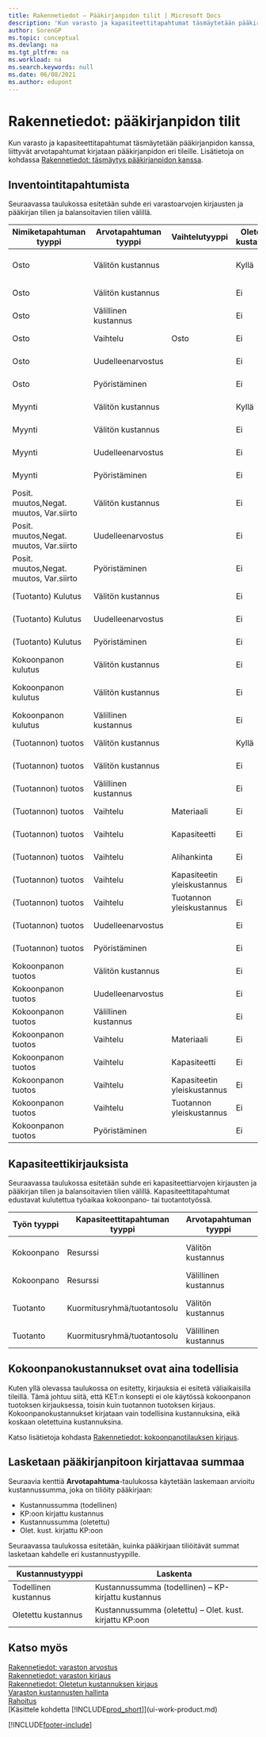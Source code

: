 ```yaml
---
title: Rakennetiedot – Pääkirjanpidon tilit | Microsoft Docs
description: 'Kun varasto ja kapasiteettitapahtumat täsmäytetään pääkirjanpidon kanssa, liittyvät arvotapahtumat kirjataan pääkirjanpidon eri tileille.'
author: SorenGP
ms.topic: conceptual
ms.devlang: na
ms.tgt_pltfrm: na
ms.workload: na
ms.search.keywords: null
ms.date: 06/08/2021
ms.author: edupont
---
```

# <a name="design-details-accounts-in-the-general-ledger"></a><a name="design-details-accounts-in-the-general-ledger"></a><a name="design-details-accounts-in-the-general-ledger"></a>Rakennetiedot: pääkirjanpidon tilit
Kun varasto ja kapasiteettitapahtumat täsmäytetään pääkirjanpidon kanssa, liittyvät arvotapahtumat kirjataan pääkirjanpidon eri tileille. Lisätietoja on kohdassa [Rakennetiedot: täsmäytys pääkirjanpidon kanssa](design-details-reconciliation-with-the-general-ledger.md).  

## <a name="from-the-inventory-ledger"></a><a name="from-the-inventory-ledger"></a><a name="from-the-inventory-ledger"></a>Inventointitapahtumista
Seuraavassa taulukossa esitetään suhde eri varastoarvojen kirjausten ja pääkirjan tilien ja balansoitavien tilien välillä.  

|**Nimiketapahtuman tyyppi**|**Arvotapahtuman tyyppi**|**Vaihtelutyyppi**|**Oletettu kustannus**|**Tili**|**Vastatili**|  
|--------------------------------|--------------------------|-----------------------|-----------------------|-----------------|---------------------------|  
|Osto|Välitön kustannus||Kyllä|Varasto (väliaik.)|Varaston kertymätili (väliaik)|  
|Osto|Välitön kustannus||Ei|Vaihto-omaisuus|Kohdistettu välitön kustannus|  
|Osto|Välillinen kustannus||Ei|Vaihto-omaisuus|Kohdistettu yleiskust.|  
|Osto|Vaihtelu|Osto|Ei|Vaihto-omaisuus|Ostovaihtelu|  
|Osto|Uudelleenarvostus||Ei|Vaihto-omaisuus|Varastonmuutos|  
|Osto|Pyöristäminen||Ei|Vaihto-omaisuus|Varastonmuutos|  
|Myynti|Välitön kustannus||Kyllä|Varasto (väliaik.)|M.t.kust. (väliaik.)|  
|Myynti|Välitön kustannus||Ei|Vaihto-omaisuus|MTK|  
|Myynti|Uudelleenarvostus||Ei|Vaihto-omaisuus|Varastonmuutos|  
|Myynti|Pyöristäminen||Ei|Vaihto-omaisuus|Varastonmuutos|  
|Posit. muutos,Negat. muutos, Var.siirto|Välitön kustannus||Ei|Vaihto-omaisuus|Varastonmuutos|  
|Posit. muutos,Negat. muutos, Var.siirto|Uudelleenarvostus||Ei|Vaihto-omaisuus|Varastonmuutos|  
|Posit. muutos,Negat. muutos, Var.siirto|Pyöristäminen||Ei|Vaihto-omaisuus|Varastonmuutos|  
|(Tuotanto) Kulutus|Välitön kustannus||Ei|Vaihto-omaisuus|KET|  
|(Tuotanto) Kulutus|Uudelleenarvostus||Ei|Vaihto-omaisuus|Varastonmuutos|  
|(Tuotanto) Kulutus|Pyöristäminen||Ei|Vaihto-omaisuus|Varastonmuutos|  
|Kokoonpanon kulutus|Välitön kustannus||Ei|Vaihto-omaisuus|Varastonmuutos|  
|Kokoonpanon kulutus|Välitön kustannus||Ei|Kohdistettu välitön kustannus|Varastonmuutos|  
|Kokoonpanon kulutus|Välillinen kustannus||Ei|Kohdistettu yleiskust.|Varastonmuutos|  
|(Tuotannon) tuotos|Välitön kustannus||Kyllä|Varasto (väliaik.)|KET|  
|(Tuotannon) tuotos|Välitön kustannus||Ei|Vaihto-omaisuus|KET|  
|(Tuotannon) tuotos|Välillinen kustannus||Ei|Vaihto-omaisuus|Kohdistettu yleiskust.|  
|(Tuotannon) tuotos|Vaihtelu|Materiaali|Ei|Vaihto-omaisuus|Materiaalin vaihtelu|  
|(Tuotannon) tuotos|Vaihtelu|Kapasiteetti|Ei|Vaihto-omaisuus|Kapasit. vaihtelu|  
|(Tuotannon) tuotos|Vaihtelu|Alihankinta|Ei|Vaihto-omaisuus|Alihankkijavaihtelu|  
|(Tuotannon) tuotos|Vaihtelu|Kapasiteetin yleiskustannus|Ei|Vaihto-omaisuus|Kapasit. yleisvaihtelu|  
|(Tuotannon) tuotos|Vaihtelu|Tuotannon yleiskustannus|Ei|Vaihto-omaisuus|Valm. yleisvaihtelu|  
|(Tuotannon) tuotos|Uudelleenarvostus||Ei|Vaihto-omaisuus|Varastonmuutos|  
|(Tuotannon) tuotos|Pyöristäminen||Ei|Vaihto-omaisuus|Varastonmuutos|  
|Kokoonpanon tuotos|Välitön kustannus||Ei|Vaihto-omaisuus|Varastonmuutos|  
|Kokoonpanon tuotos|Uudelleenarvostus||Ei|Vaihto-omaisuus|Varastonmuutos|  
|Kokoonpanon tuotos|Välillinen kustannus||Ei|Vaihto-omaisuus|Kohdistettu yleiskust.|  
|Kokoonpanon tuotos|Vaihtelu|Materiaali|Ei|Vaihto-omaisuus|Materiaalin vaihtelu|  
|Kokoonpanon tuotos|Vaihtelu|Kapasiteetti|Ei|Vaihto-omaisuus|Kapasit. vaihtelu|  
|Kokoonpanon tuotos|Vaihtelu|Kapasiteetin yleiskustannus|Ei|Vaihto-omaisuus|Kapasit. yleisvaihtelu|  
|Kokoonpanon tuotos|Vaihtelu|Tuotannon yleiskustannus|Ei|Vaihto-omaisuus|Valm. yleisvaihtelu|  
|Kokoonpanon tuotos|Pyöristäminen||Ei|Vaihto-omaisuus|Varastonmuutos|  

## <a name="from-the-capacity-ledger"></a><a name="from-the-capacity-ledger"></a><a name="from-the-capacity-ledger"></a>Kapasiteettikirjauksista
 Seuraavassa taulukossa esitetään suhde eri kapasiteettiarvojen kirjausten ja pääkirjan tilien ja balansoitavien tilien välillä. Kapasiteettitapahtumat edustavat kulutettua työaikaa kokoonpano- tai tuotantotyössä.  

|**Työn tyyppi**|**Kapasiteettitapahtuman tyyppi**|**Arvotapahtuman tyyppi**|**Tili**|**Vastatili**|  
|-------------------|------------------------------------|--------------------------|-----------------|---------------------------|  
|Kokoonpano|Resurssi|Välitön kustannus|Kohdistettu välitön kustannus|Varastonmuutos|  
|Kokoonpano|Resurssi|Välillinen kustannus|Kohdistettu yleiskust.|Varastonmuutos|  
|Tuotanto|Kuormitusryhmä/tuotantosolu|Välitön kustannus|KET tili|Kohdistettu välitön kustannus|  
|Tuotanto|Kuormitusryhmä/tuotantosolu|Välillinen kustannus|KET tili|Kohdistettu yleiskust.|  

## <a name="assembly-costs-are-always-actual"></a><a name="assembly-costs-are-always-actual"></a><a name="assembly-costs-are-always-actual"></a>Kokoonpanokustannukset ovat aina todellisia
 Kuten yllä olevassa taulukossa on esitetty, kirjauksia ei esitetä väliaikaisilla tileillä. Tämä johtuu siitä, että KET:n konsepti ei ole käytössä kokoonpanon tuotoksen kirjauksessa, toisin kuin tuotannon tuotoksen kirjaus. Kokoonpanokustannukset kirjataan vain todellisina kustannuksina, eikä koskaan oletettuina kustannuksina.  

 Katso lisätietoja kohdasta [Rakennetiedot: kokoonpanotilauksen kirjaus](design-details-assembly-order-posting.md).  

## <a name="calculating-the-amount-to-post-to-the-general-ledger"></a><a name="calculating-the-amount-to-post-to-the-general-ledger"></a><a name="calculating-the-amount-to-post-to-the-general-ledger"></a>Lasketaan pääkirjanpitoon kirjattavaa summaa
 Seuraavia kenttiä **Arvotapahtuma**-taulukossa käytetään laskemaan arvioitu kustannussumma, joka on tiliöity pääkirjaan:  

-   Kustannussumma (todellinen)  
-   KP:oon kirjattu kustannus  
-   Kustannussumma (oletettu)  
-   Olet. kust. kirjattu KP:oon  

Seuraavassa taulukossa esitetään, kuinka pääkirjaan tiliöitävät summat lasketaan kahdelle eri kustannustyypille.  

|Kustannustyyppi|Laskenta|  
|---------------|-----------------|  
|Todellinen kustannus|Kustannussumma (todellinen) – KP-kirjattu kustannus|  
|Oletettu kustannus|Kustannussumma (oletettu) – Olet. kust. kirjattu KP:oon|  

## <a name="see-also"></a><a name="see-also"></a><a name="see-also"></a>Katso myös
 [Rakennetiedot: varaston arvostus](design-details-inventory-costing.md)   
 [Rakennetiedot: varaston kirjaus](design-details-inventory-posting.md)   
 [Rakennetiedot: Oletetun kustannuksen kirjaus](design-details-expected-cost-posting.md)  
 [Varaston kustannusten hallinta](finance-manage-inventory-costs.md)  
 [Rahoitus](finance.md)  
 [Käsittele kohdetta [!INCLUDE[prod_short](includes/prod_short.md)]](ui-work-product.md)  


[!INCLUDE[footer-include](includes/footer-banner.md)]
